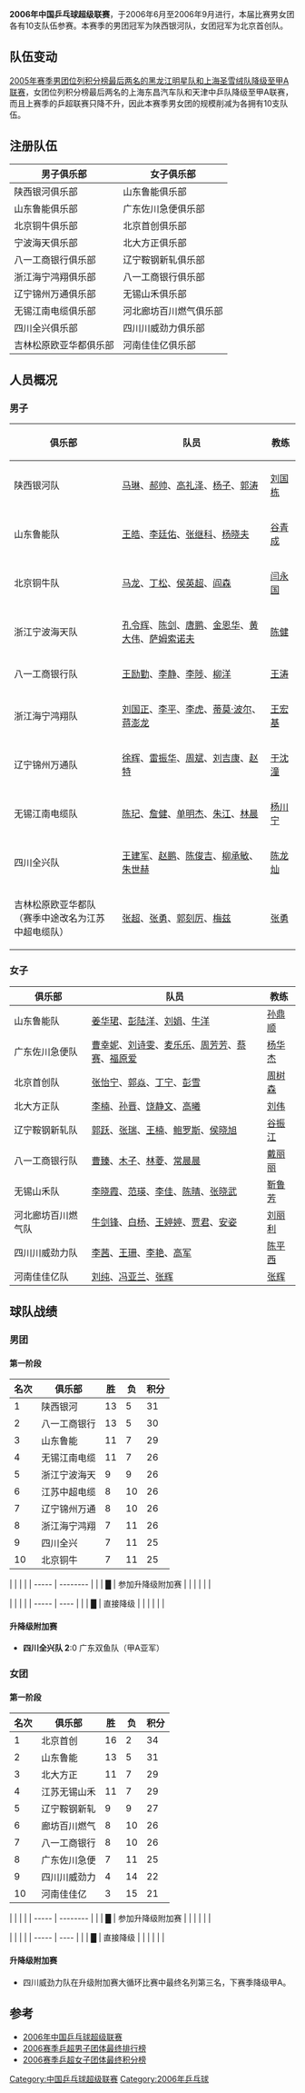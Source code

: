 **2006年中国乒乓球超级联赛**，于2006年6月至2006年9月进行，本届比赛男女团各有10支队伍参赛。本赛季的男团冠军为陕西银河队，女团冠军为北京首创队。

## 队伍变动

[2005年赛季男团位列积分榜最后两名的黑龙江明星队和上海圣雪绒队降级至甲A联赛](https://zh.wikipedia.org/wiki/2005年中国乒乓球超级联赛 "wikilink")，女团位列积分榜最后两名的上海东昌汽车队和天津中乒队降级至甲A联赛，而且上赛季的乒超联赛只降不升，因此本赛季男女团的规模削减为各拥有10支队伍。

## 注册队伍

| 男子俱乐部       | 女子俱乐部       |
| ----------- | ----------- |
| 陕西银河俱乐部     | 山东鲁能俱乐部     |
| 山东鲁能俱乐部     | 广东佐川急便俱乐部   |
| 北京铜牛俱乐部     | 北京首创俱乐部     |
| 宁波海天俱乐部     | 北大方正俱乐部     |
| 八一工商银行俱乐部   | 辽宁鞍钢新轧俱乐部   |
| 浙江海宁鸿翔俱乐部   | 八一工商银行俱乐部   |
| 辽宁锦州万通俱乐部   | 无锡山禾俱乐部     |
| 无锡江南电缆俱乐部   | 河北廊坊百川燃气俱乐部 |
| 四川全兴俱乐部     | 四川川威劲力俱乐部   |
| 吉林松原欧亚华都俱乐部 | 河南佳佳亿俱乐部    |

## 人员概况

### 男子

<table>
<thead>
<tr class="header">
<th><p>俱乐部</p></th>
<th><p>队员</p></th>
<th><p>教练</p></th>
</tr>
</thead>
<tbody>
<tr class="odd">
<td><p>陕西银河队</p></td>
<td><p><a href="../Page/马琳.md" title="wikilink">马琳</a>、<a href="../Page/郝帅.md" title="wikilink">郝帅</a>、<a href="https://zh.wikipedia.org/wiki/高礼泽" title="wikilink">高礼泽</a>、<a href="../Page/杨子_(乒乓球运动员).md" title="wikilink">杨子</a>、<a href="https://zh.wikipedia.org/wiki/郭涛_(乒乓球运动员)" title="wikilink">郭涛</a></p></td>
<td><p><a href="https://zh.wikipedia.org/wiki/刘国栋" title="wikilink">刘国栋</a></p></td>
</tr>
<tr class="even">
<td><p>山东鲁能队</p></td>
<td><p><a href="https://zh.wikipedia.org/wiki/王皓" title="wikilink">王皓</a>、<a href="https://zh.wikipedia.org/wiki/李廷佑" title="wikilink">李廷佑</a>、<a href="../Page/张继科.md" title="wikilink">张继科</a>、<a href="https://zh.wikipedia.org/wiki/杨晓夫" title="wikilink">杨晓夫</a></p></td>
<td><p><a href="https://zh.wikipedia.org/wiki/谷青成" title="wikilink">谷青成</a></p></td>
</tr>
<tr class="odd">
<td><p>北京铜牛队</p></td>
<td><p><a href="../Page/马龙_(乒乓球运动员).md" title="wikilink">马龙</a>、<a href="../Page/丁松.md" title="wikilink">丁松</a>、<a href="https://zh.wikipedia.org/wiki/侯英超" title="wikilink">侯英超</a>、<a href="../Page/阎森.md" title="wikilink">阎森</a></p></td>
<td><p><a href="https://zh.wikipedia.org/wiki/闫永国" title="wikilink">闫永国</a></p></td>
</tr>
<tr class="even">
<td><p>浙江宁波海天队</p></td>
<td><p><a href="https://zh.wikipedia.org/wiki/孔令辉" title="wikilink">孔令辉</a>、<a href="https://zh.wikipedia.org/wiki/陈剑_(乒乓球运动员)" title="wikilink">陈剑</a>、<a href="https://zh.wikipedia.org/wiki/唐鹏" title="wikilink">唐鹏</a>、<a href="https://zh.wikipedia.org/wiki/金恩华" title="wikilink">金恩华</a>、<a href="https://zh.wikipedia.org/wiki/黄大伟_(商人)" title="wikilink">黄大伟</a>、<a href="https://zh.wikipedia.org/wiki/萨姆索诺夫" title="wikilink">萨姆索诺夫</a></p></td>
<td><p><a href="https://zh.wikipedia.org/wiki/陈健_(乒乓球教练)" title="wikilink">陈健</a></p></td>
</tr>
<tr class="odd">
<td><p>八一工商银行队</p></td>
<td><p><a href="../Page/王励勤.md" title="wikilink">王励勤</a>、<a href="https://zh.wikipedia.org/wiki/李静_(乒乓球运动员)" title="wikilink">李静</a>、<a href="https://zh.wikipedia.org/wiki/李陟" title="wikilink">李陟</a>、<a href="https://zh.wikipedia.org/wiki/柳洋" title="wikilink">柳洋</a></p></td>
<td><p><a href="../Page/王涛_(乒乓球运动员).md" title="wikilink">王涛</a></p></td>
</tr>
<tr class="even">
<td><p>浙江海宁鸿翔队</p></td>
<td><p><a href="https://zh.wikipedia.org/wiki/刘国正" title="wikilink">刘国正</a>、<a href="../Page/李平_(乒乓球运动员).md" title="wikilink">李平</a>、<a href="../Page/李虎_(乒乓球运动员).md" title="wikilink">李虎</a>、<a href="../Page/蒂莫·波尔.md" title="wikilink">蒂莫·波尔</a>、<a href="https://zh.wikipedia.org/wiki/蒋澎龙" title="wikilink">蒋澎龙</a></p></td>
<td><p><a href="https://zh.wikipedia.org/wiki/王宏基" title="wikilink">王宏基</a></p></td>
</tr>
<tr class="odd">
<td><p>辽宁锦州万通队</p></td>
<td><p><a href="https://zh.wikipedia.org/wiki/徐辉_(乒乓球运动员)" title="wikilink">徐辉</a>、<a href="https://zh.wikipedia.org/wiki/雷振华" title="wikilink">雷振华</a>、<a href="https://zh.wikipedia.org/wiki/周斌_(乒乓球运动员)" title="wikilink">周斌</a>、<a href="https://zh.wikipedia.org/wiki/刘吉康" title="wikilink">刘吉康</a>、<a href="https://zh.wikipedia.org/wiki/赵特" title="wikilink">赵特</a></p></td>
<td><p><a href="https://zh.wikipedia.org/wiki/于沈潼" title="wikilink">于沈潼</a></p></td>
</tr>
<tr class="even">
<td><p>无锡江南电缆队</p></td>
<td><p><a href="../Page/陈玘.md" title="wikilink">陈玘</a>、<a href="../Page/詹健.md" title="wikilink">詹健</a>、<a href="https://zh.wikipedia.org/wiki/单明杰" title="wikilink">单明杰</a>、<a href="https://zh.wikipedia.org/wiki/朱江_(乒乓球运动员)" title="wikilink">朱江</a>、<a href="https://zh.wikipedia.org/wiki/林晨" title="wikilink">林晨</a></p></td>
<td><p><a href="https://zh.wikipedia.org/wiki/杨川宁" title="wikilink">杨川宁</a></p></td>
</tr>
<tr class="odd">
<td><p>四川全兴队</p></td>
<td><p><a href="https://zh.wikipedia.org/wiki/王建军_(乒乓球运动员)" title="wikilink">王建军</a>、<a href="https://zh.wikipedia.org/wiki/赵鹏_(乒乓球运动员)" title="wikilink">赵鹏</a>、<a href="https://zh.wikipedia.org/wiki/陈俊吉" title="wikilink">陈俊吉</a>、<a href="../Page/柳承敏.md" title="wikilink">柳承敏</a>、<a href="https://zh.wikipedia.org/wiki/朱世赫" title="wikilink">朱世赫</a></p></td>
<td><p><a href="../Page/陈龙灿.md" title="wikilink">陈龙灿</a></p></td>
</tr>
<tr class="even">
<td><p>吉林松原欧亚华都队<br />
（赛季中途改名为江苏中超电缆队）</p></td>
<td><p><a href="../Page/张超_(乒乓球运动员).md" title="wikilink">张超</a>、<a href="https://zh.wikipedia.org/wiki/张勇_(乒乓球运动员)" title="wikilink">张勇</a>、<a href="https://zh.wikipedia.org/wiki/郭刻厉" title="wikilink">郭刻厉</a>、<a href="../Page/米凯尔·梅兹.md" title="wikilink">梅兹</a></p></td>
<td><p><a href="https://zh.wikipedia.org/wiki/张勇_(乒乓球运动员)" title="wikilink">张勇</a></p></td>
</tr>
</tbody>
</table>

### 女子

| 俱乐部       | 队员                                                                                                                                                                                                                                                                                                 | 教练                                                           |
| --------- | -------------------------------------------------------------------------------------------------------------------------------------------------------------------------------------------------------------------------------------------------------------------------------------------------- | ------------------------------------------------------------ |
| 山东鲁能队     | [姜华珺](https://zh.wikipedia.org/wiki/姜华珺 "wikilink")、[彭陆洋](https://zh.wikipedia.org/wiki/彭陆洋 "wikilink")、[刘娟](https://zh.wikipedia.org/wiki/刘娟_\(乒乓球运动员\) "wikilink")、[牛洋](https://zh.wikipedia.org/wiki/牛洋 "wikilink")                                                                             | [孙鼎顺](https://zh.wikipedia.org/wiki/孙鼎顺 "wikilink")          |
| 广东佐川急便队   | [曹幸妮](https://zh.wikipedia.org/wiki/曹幸妮 "wikilink")、[刘诗雯](https://zh.wikipedia.org/wiki/刘诗雯 "wikilink")、[麦乐乐](https://zh.wikipedia.org/wiki/麦乐乐 "wikilink")、[周芳芳](https://zh.wikipedia.org/wiki/周芳芳 "wikilink")、[蔡赛](https://zh.wikipedia.org/wiki/蔡赛 "wikilink")、[福原爱](../Page/福原爱.md "wikilink") | [杨华杰](https://zh.wikipedia.org/wiki/杨华杰 "wikilink")          |
| 北京首创队     | [张怡宁](../Page/张怡宁.md "wikilink")、[郭焱](../Page/郭焱.md "wikilink")、[丁宁](../Page/丁宁.md "wikilink")、[彭雪](https://zh.wikipedia.org/wiki/彭雪 "wikilink")                                                                                                                                                   | [周树森](https://zh.wikipedia.org/wiki/周树森 "wikilink")          |
| 北大方正队     | [李楠](https://zh.wikipedia.org/wiki/李楠_\(乒乓球运动员\) "wikilink")、[孙晋](https://zh.wikipedia.org/wiki/孙晋 "wikilink")、[饶静文](../Page/饶静文.md "wikilink")、[高曦](https://zh.wikipedia.org/wiki/高曦 "wikilink")                                                                                                  | [刘伟](https://zh.wikipedia.org/wiki/刘伟_\(乒乓球运动员\) "wikilink") |
| 辽宁鞍钢新轧队   | [郭跃](../Page/郭跃.md "wikilink")、[张瑞](https://zh.wikipedia.org/wiki/张瑞_\(乒乓球运动员\) "wikilink")、[王楠](../Page/王楠.md "wikilink")、[鲍罗斯](https://zh.wikipedia.org/wiki/塔玛拉·鲍罗斯 "wikilink")、[侯晓旭](https://zh.wikipedia.org/wiki/侯晓旭 "wikilink")                                                             | [谷振江](https://zh.wikipedia.org/wiki/谷振江 "wikilink")          |
| 八一工商银行队   | [曹臻](../Page/曹臻.md "wikilink")、[木子](https://zh.wikipedia.org/wiki/木子_\(乒乓球运动员\) "wikilink")、[林菱](../Page/林菱.md "wikilink")、[常晨晨](../Page/常晨晨.md "wikilink")                                                                                                                                        | [戴丽丽](https://zh.wikipedia.org/wiki/戴丽丽 "wikilink")          |
| 无锡山禾队     | [李晓霞](../Page/李晓霞.md "wikilink")、[范瑛](../Page/范瑛.md "wikilink")、[李佳](https://zh.wikipedia.org/wiki/李佳_\(乒乓球运动员\) "wikilink")、[陈晴](https://zh.wikipedia.org/wiki/陈晴_\(乒乓球运动员\) "wikilink")、[张晓武](https://zh.wikipedia.org/wiki/张晓武 "wikilink")                                                      | [靳鲁芳](https://zh.wikipedia.org/wiki/靳鲁芳 "wikilink")          |
| 河北廊坊百川燃气队 | [牛剑锋](https://zh.wikipedia.org/wiki/牛剑锋 "wikilink")、[白杨](https://zh.wikipedia.org/wiki/白杨_\(乒乓球运动员\) "wikilink")、[王婷婷](https://zh.wikipedia.org/wiki/王婷婷 "wikilink")、[贾君](https://zh.wikipedia.org/wiki/贾君 "wikilink")、[安姿](https://zh.wikipedia.org/wiki/安姿 "wikilink")                           | [刘丽利](https://zh.wikipedia.org/wiki/刘丽利 "wikilink")          |
| 四川川威劲力队   | [李茜](https://zh.wikipedia.org/wiki/李茜 "wikilink")、[王珊](https://zh.wikipedia.org/wiki/王珊 "wikilink")、[李艳](https://zh.wikipedia.org/wiki/李艳_\(乒乓球运动员\) "wikilink")、[高军](https://zh.wikipedia.org/wiki/高军 "wikilink")                                                                                 | [陈平西](https://zh.wikipedia.org/wiki/陈平西 "wikilink")          |
| 河南佳佳亿队    | [刘纯](https://zh.wikipedia.org/wiki/刘纯_\(乒乓球运动员\) "wikilink")、[冯亚兰](https://zh.wikipedia.org/wiki/冯亚兰 "wikilink")、[张辉](https://zh.wikipedia.org/wiki/张辉_\(乒乓球运动员\) "wikilink")                                                                                                                      | [张辉](https://zh.wikipedia.org/wiki/张辉_\(乒乓球运动员\) "wikilink") |

## 球队战绩

### 男团

#### 第一阶段

| 名次 | 俱乐部    | 胜  | 负  | 积分 |
| -- | ------ | -- | -- | -- |
| 1  | 陕西银河   | 13 | 5  | 31 |
| 2  | 八一工商银行 | 13 | 5  | 30 |
| 3  | 山东鲁能   | 11 | 7  | 29 |
| 4  | 无锡江南电缆 | 11 | 7  | 26 |
| 5  | 浙江宁波海天 | 9  | 9  | 26 |
| 6  | 江苏中超电缆 | 8  | 10 | 26 |
| 7  | 辽宁锦州万通 | 8  | 10 | 26 |
| 8  | 浙江海宁鸿翔 | 7  | 11 | 26 |
| 9  | 四川全兴   | 7  | 11 | 25 |
| 10 | 北京铜牛   | 7  | 11 | 25 |

|       |          |  |
| ----- | -------- |  |
| **█** | 参加升降级附加赛 |  |
|       |          |  |

|       |      |  |
| ----- | ---- |  |
| **█** | 直接降级 |  |
|       |      |  |

#### 升降级附加赛

  - **四川全兴队 2**:0 广东双鱼队（甲A亚军）

### 女团

#### 第一阶段

| 名次 | 俱乐部    | 胜  | 负  | 积分 |
| -- | ------ | -- | -- | -- |
| 1  | 北京首创   | 16 | 2  | 34 |
| 2  | 山东鲁能   | 13 | 5  | 31 |
| 3  | 北大方正   | 11 | 7  | 29 |
| 4  | 江苏无锡山禾 | 11 | 7  | 29 |
| 5  | 辽宁鞍钢新轧 | 9  | 9  | 27 |
| 6  | 廊坊百川燃气 | 8  | 10 | 26 |
| 7  | 八一工商银行 | 8  | 10 | 26 |
| 8  | 广东佐川急便 | 7  | 11 | 25 |
| 9  | 四川川威劲力 | 4  | 14 | 22 |
| 10 | 河南佳佳亿  | 3  | 15 | 21 |

|       |          |  |
| ----- | -------- |  |
| **█** | 参加升降级附加赛 |  |
|       |          |  |

|       |      |  |
| ----- | ---- |  |
| **█** | 直接降级 |  |
|       |      |  |

#### 升降级附加赛

  - 四川威劲力队在升级附加赛大循环比赛中最终名列第三名，下赛季降级甲A。

## 参考

  - [2006年中国乒乓球超级联赛](http://sports.sohu.com/s2005/pingchaoliansai.shtml)
  - [2006赛季乒超男子团体最终排行榜](http://sports.sohu.com/20060906/n245199030.shtml)
  - [2006赛季乒超女子团体最终积分榜](http://sports.sohu.com/20060906/n245198972.shtml)

[Category:中国乒乓球超级联赛](https://zh.wikipedia.org/wiki/Category:中国乒乓球超级联赛 "wikilink")
[Category:2006年乒乓球](https://zh.wikipedia.org/wiki/Category:2006年乒乓球 "wikilink")